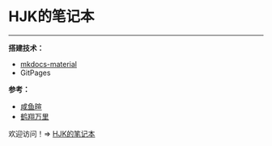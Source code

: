 # HJK的笔记本

---

**搭建技术：**

+ [mkdocs-material](https://squidfunk.github.io/mkdocs-material/)
+ GitPages

**参考：**

+ [咸鱼暄](https://xuan-insr.github.io/)
+ [鹤翔万里](https://note.tonycrane.cc/#oo-hi)

欢迎访问！=> [HJK的笔记本](hellohjk.site)